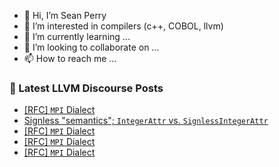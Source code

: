 - 👋 Hi, I’m Sean Perry
- 👀 I’m interested in compilers (c++, COBOL, llvm)
- 🌱 I’m currently learning ...
- 💞️ I’m looking to collaborate on ...
- 📫 How to reach me ...

<!---
s66perry/s66perry is a ✨ special ✨ repository because its `README.md` (this file) appears on your GitHub profile.
You can click the Preview link to take a look at your changes.
--->
### 📕 Latest LLVM Discourse Posts

<!-- DISCOURSE-LLVM:START -->
- [[RFC] `MPI` Dialect](https://discourse.llvm.org/t/rfc-mpi-dialect/74705#post_14)
- [Signless &quot;semantics&quot;; `IntegerAttr` vs. `SignlessIntegerAttr`](https://discourse.llvm.org/t/signless-semantics-integerattr-vs-signlessintegerattr/74697#post_7)
- [[RFC] `MPI` Dialect](https://discourse.llvm.org/t/rfc-mpi-dialect/74705#post_13)
- [[RFC] `MPI` Dialect](https://discourse.llvm.org/t/rfc-mpi-dialect/74705#post_12)
- [[RFC] `MPI` Dialect](https://discourse.llvm.org/t/rfc-mpi-dialect/74705#post_11)
<!-- DISCOURSE-LLVM:END -->
